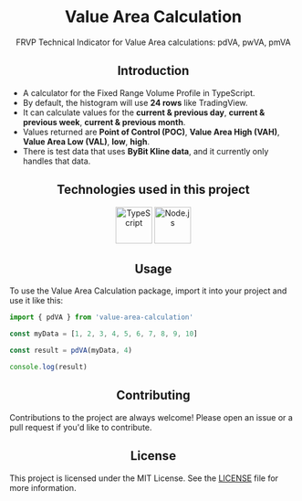 <h1 align="center">Value Area Calculation</h1>
<p align="center">FRVP Technical Indicator for Value Area calculations: pdVA, pwVA, pmVA</p>
<h2 align="center">Introduction</h2>
<ul>
  <li>A calculator for the Fixed Range Volume Profile in TypeScript.</li>
  <li>By default, the histogram will use <strong>24 rows</strong> like TradingView.</li>
  <li>It can calculate values for the <strong>current & previous day</strong>, <strong>current & previous week</strong>, <strong>current & previous month</strong>.</li>
  <li>Values returned are <strong>Point of Control (POC)</strong>, <strong>Value Area High (VAH)</strong>, <strong>Value Area Low (VAL)</strong>, <strong>low</strong>, <strong>high</strong>.</li>
  <li>There is test data that uses <strong>ByBit Kline data</strong>, and it currently only handles that data.</li>
</ul>
<h2 align="center">Technologies used in this project</h2>
<p align="center">
  <img src="https://cdn.jsdelivr.net/gh/devicons/devicon/icons/typescript/typescript-original.svg" alt="TypeScript" width="64" height="64">
  <img src="https://cdn.jsdelivr.net/gh/devicons/devicon/icons/nodejs/nodejs-original.svg" alt="Node.js" width="64" height="64">
</p>

<h2 align="center">Usage</h2>
To use the Value Area Calculation package, import it into your project and use it like this:

```ts
import { pdVA } from 'value-area-calculation'

const myData = [1, 2, 3, 4, 5, 6, 7, 8, 9, 10]

const result = pdVA(myData, 4)

console.log(result)
```

<h2 align="center">Contributing</h2>
Contributions to the project are always welcome! Please open an issue or a pull request if you'd like to contribute.

<h2 align="center">License</h2>
This project is licensed under the MIT License. See the <a href="LICENSE">LICENSE</a> file for more information.
